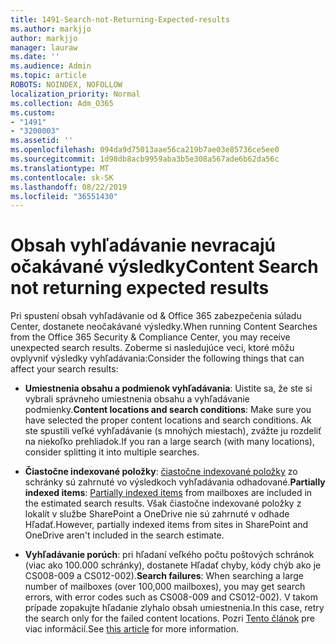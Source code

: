 ```yaml
---
title: 1491-Search-not-Returning-Expected-results
ms.author: markjjo
author: markjjo
manager: lauraw
ms.date: ''
ms.audience: Admin
ms.topic: article
ROBOTS: NOINDEX, NOFOLLOW
localization_priority: Normal
ms.collection: Adm_O365
ms.custom:
- "1491"
- "3200003"
ms.assetid: ''
ms.openlocfilehash: 094da9d75013aae56ca219b7ae03e85736ce5ee0
ms.sourcegitcommit: 1d98db8acb9959aba3b5e308a567ade6b62da56c
ms.translationtype: MT
ms.contentlocale: sk-SK
ms.lasthandoff: 08/22/2019
ms.locfileid: "36551430"
---
```

# <a name="content-search-not-returning-expected-results"></a><span data-ttu-id="2c60b-102">Obsah vyhľadávanie nevracajú očakávané výsledky</span><span class="sxs-lookup"><span data-stu-id="2c60b-102">Content Search not returning expected results</span></span>

<span data-ttu-id="2c60b-103">Pri spustení obsah vyhľadávanie od & Office 365 zabezpečenia súladu Center, dostanete neočakávané výsledky.</span><span class="sxs-lookup"><span data-stu-id="2c60b-103">When running Content Searches from the Office 365 Security & Compliance Center, you may receive unexpected search results.</span></span> <span data-ttu-id="2c60b-104">Zoberme si nasledujúce veci, ktoré môžu ovplyvniť výsledky vyhľadávania:</span><span class="sxs-lookup"><span data-stu-id="2c60b-104">Consider the following things that can affect your search results:</span></span>

- <span data-ttu-id="2c60b-105">**Umiestnenia obsahu a podmienok vyhľadávania**: Uistite sa, že ste si vybrali správneho umiestnenia obsahu a vyhľadávanie podmienky.</span><span class="sxs-lookup"><span data-stu-id="2c60b-105">**Content locations and search conditions**: Make sure you have selected the proper content locations and search conditions.</span></span> <span data-ttu-id="2c60b-106">Ak ste spustili veľké vyhľadávanie (s mnohých miestach), zvážte ju rozdeliť na niekoľko prehliadok.</span><span class="sxs-lookup"><span data-stu-id="2c60b-106">If you ran a large search (with many locations), consider splitting it into multiple searches.</span></span>

- <span data-ttu-id="2c60b-107">**Čiastočne indexované položky**: [čiastočne indexované položky](https://docs.microsoft.com/office365/securitycompliance/partially-indexed-items-in-content-search) zo schránky sú zahrnuté vo výsledkoch vyhľadávania odhadované.</span><span class="sxs-lookup"><span data-stu-id="2c60b-107">**Partially indexed items**:  [Partially indexed items](https://docs.microsoft.com/office365/securitycompliance/partially-indexed-items-in-content-search) from mailboxes are included in the estimated search results.</span></span> <span data-ttu-id="2c60b-108">Však čiastočne indexované položky z lokalít v službe SharePoint a OneDrive nie sú zahrnuté v odhade Hľadať.</span><span class="sxs-lookup"><span data-stu-id="2c60b-108">However, partially indexed items from sites in SharePoint and OneDrive aren't included in the search estimate.</span></span>

- <span data-ttu-id="2c60b-109">**Vyhľadávanie porúch**: pri hľadaní veľkého počtu poštových schránok (viac ako 100.000 schránky), dostanete Hľadať chyby, kódy chýb ako je CS008-009 a CS012-002).</span><span class="sxs-lookup"><span data-stu-id="2c60b-109">**Search failures**: When searching a large number of mailboxes (over 100,000 mailboxes), you may get search errors, with error codes such as CS008-009 and CS012-002).</span></span> <span data-ttu-id="2c60b-110">V takom prípade zopakujte hľadanie zlyhalo obsah umiestnenia.</span><span class="sxs-lookup"><span data-stu-id="2c60b-110">In this case, retry the search only for the failed content locations.</span></span> <span data-ttu-id="2c60b-111">Pozri [Tento článok](https://docs.microsoft.com/office365/securitycompliance/retry-failed-content-search) pre viac informácií.</span><span class="sxs-lookup"><span data-stu-id="2c60b-111">See  [this article](https://docs.microsoft.com/office365/securitycompliance/retry-failed-content-search) for more information.</span></span>
